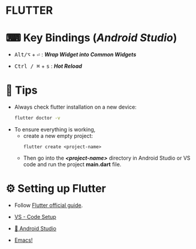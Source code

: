 # **FLUTTER**

# &#x2328; Key Bindings (*Android Studio*)

* <kbd>Alt/&#x2325;</kbd> + <kbd>&#x23CE;</kbd> : ***Wrap Widget into Common Widgets***

* <kbd>Ctrl / &#x2318;</kbd> + <kbd>s</kbd> : ***Hot Reload***


# &#x1f4b8; Tips

* Always check flutter installation on a new device:
    ```bash
    flutter doctor -v
    ```
* To ensure everything is working, 
  * create a new empty project:
    ```
    flutter create <project-name>
    ```
  * Then go into the ***\<project-name\>*** directory in Android Studio or VS code and run the project **main.dart** file.

# &#x2699; Setting up Flutter

* Follow [Flutter official guide](https://docs.flutter.dev/get-started/install).

* [VS - Code Setup](https://docs.flutter.dev/get-started/editor?tab=vscode)
  
* [&#x1F916; Android Studio](https://docs.flutter.dev/get-started/editor?tab=androidstudio)

* [Emacs!](https://docs.flutter.dev/get-started/editor?tab=emacs)
